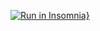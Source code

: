 [![Run in Insomnia}](https://insomnia.rest/images/run.svg)](https://github.com/GuilhermeDev98/teste-backend-payprev/blob/master/Insomnia_2019-09-04.json)